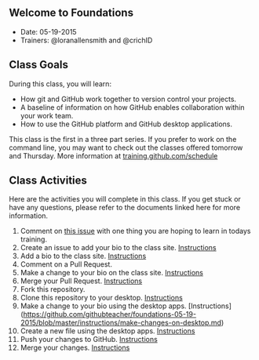## Welcome to Foundations

- Date: 05-19-2015
- Trainers: @loranallensmith and @crichID

## Class Goals

During this class, you will learn:
- How git and GitHub work together to version control your projects.
- A baseline of information on how GitHub enables collaboration within your work team.
- How to use the GitHub platform and GitHub desktop applications.

This class is the first in a three part series. If you prefer to work on the command line, you may want to check out the classes offered tomorrow and Thursday. More information at [training.github.com/schedule](https://training.github.com/schedule/)

## Class Activities

Here are the activities you will complete in this class. If you get stuck or have any questions, please refer to the documents linked here for more information.

1. Comment on [this issue](https://github.com/githubteacher/foundations-05-19-2015/issues/3) with one thing you are hoping to learn in todays training.
2. Create an issue to add your bio to the class site. [Instructions](https://github.com/githubteacher/foundations-05-19-2015/blob/master/instructions/create-issue.md)
3. Add a bio to the class site. [Instructions](https://github.com/githubteacher/foundations-05-19-2015/blob/master/instructions/add-file-on-github.md)
4. Comment on a Pull Request.
5. Make a change to your bio on the class site. [Instructions](https://github.com/githubteacher/foundations-05-19-2015/blob/master/instructions/changing-files-on-GitHub.md)
6. Merge your Pull Request. [Instructions](https://github.com/githubteacher/foundations-05-19-2015/blob/master/instructions/merge-your-pull-request.md)
7. Fork this repository.
8. Clone this repository to your desktop.  [Instructions](https://github.com/githubteacher/foundations-05-19-2015/blob/master/instructions/clone-a-repo.md)
9. Make a change to your bio using the desktop apps. [Instructions] (https://github.com/githubteacher/foundations-05-19-2015/blob/master/instructions/make-changes-on-desktop.md)
10. Create a new file using the desktop apps. [Instructions](https://github.com/githubteacher/foundations-05-19-2015/blob/master/instructions/new-file-on-desktop.md)
11. Push your changes to GitHub. [Instructions](https://github.com/githubteacher/foundations-05-19-2015/blob/master/instructions/push-changes-desktop.md)
12. Merge your changes. [Instructions](https://github.com/githubteacher/foundations-05-19-2015/blob/master/instructions/merge-your-pull-request.md)
